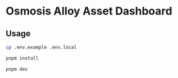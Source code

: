 # Osmosis Alloy Asset Dashboard

## Usage

```bash
cp .env.example .env.local
```

```bash
pnpm install
```

```bash
pnpm dev
```
